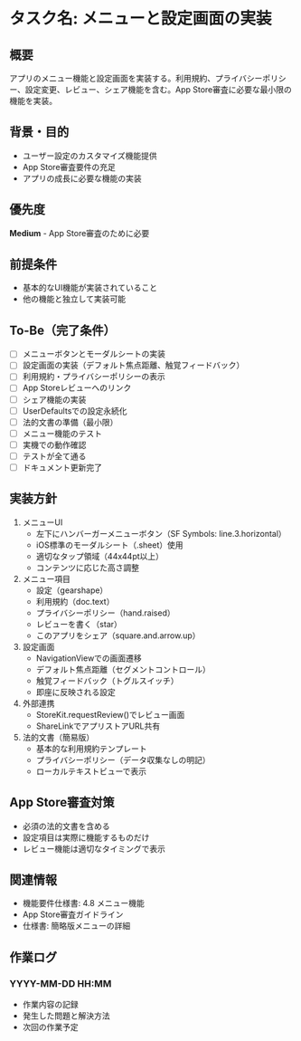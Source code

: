 # タスク名: メニューと設定画面の実装

## 概要
アプリのメニュー機能と設定画面を実装する。利用規約、プライバシーポリシー、設定変更、レビュー、シェア機能を含む。App Store審査に必要な最小限の機能を実装。

## 背景・目的
- ユーザー設定のカスタマイズ機能提供
- App Store審査要件の充足
- アプリの成長に必要な機能の実装

## 優先度
**Medium** - App Store審査のために必要

## 前提条件
- 基本的なUI機能が実装されていること
- 他の機能と独立して実装可能

## To-Be（完了条件）
- [ ] メニューボタンとモーダルシートの実装
- [ ] 設定画面の実装（デフォルト焦点距離、触覚フィードバック）
- [ ] 利用規約・プライバシーポリシーの表示
- [ ] App Storeレビューへのリンク
- [ ] シェア機能の実装
- [ ] UserDefaultsでの設定永続化
- [ ] 法的文書の準備（最小限）
- [ ] メニュー機能のテスト
- [ ] 実機での動作確認
- [ ] テストが全て通る
- [ ] ドキュメント更新完了

## 実装方針
1. メニューUI
   - 左下にハンバーガーメニューボタン（SF Symbols: line.3.horizontal）
   - iOS標準のモーダルシート（.sheet）使用
   - 適切なタップ領域（44x44pt以上）
   - コンテンツに応じた高さ調整
2. メニュー項目
   - 設定（gearshape）
   - 利用規約（doc.text）
   - プライバシーポリシー（hand.raised）
   - レビューを書く（star）
   - このアプリをシェア（square.and.arrow.up）
3. 設定画面
   - NavigationViewでの画面遷移
   - デフォルト焦点距離（セグメントコントロール）
   - 触覚フィードバック（トグルスイッチ）
   - 即座に反映される設定
4. 外部連携
   - StoreKit.requestReview()でレビュー画面
   - ShareLinkでアプリストアURL共有
5. 法的文書（簡易版）
   - 基本的な利用規約テンプレート
   - プライバシーポリシー（データ収集なしの明記）
   - ローカルテキストビューで表示

## App Store審査対策
- 必須の法的文書を含める
- 設定項目は実際に機能するものだけ
- レビュー機能は適切なタイミングで表示

## 関連情報
- 機能要件仕様書: 4.8 メニュー機能
- App Store審査ガイドライン
- 仕様書: 簡略版メニューの詳細

## 作業ログ
### YYYY-MM-DD HH:MM
- 作業内容の記録
- 発生した問題と解決方法
- 次回の作業予定